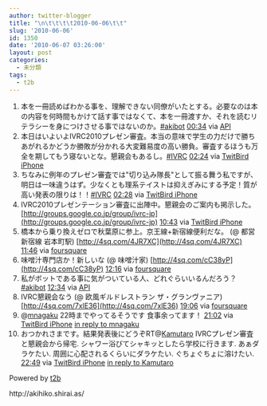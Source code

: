 ```yaml
---
author: twitter-blogger
title: "\n\t\t\t\t2010-06-06\t\t"
slug: '2010-06-06'
id: 1350
date: '2010-06-07 03:26:00'
layout: post
categories:
  - 未分類
tags:
  - t2b
---
```


<div>

1.  <span><span>本を一冊読めばわかる事を、理解できない同僚がいたとする。必要なのは本の内容を何時間もかけて話す事ではなくて、本を一冊渡すか、それを読むリテラシーを身につけさせる事ではないのか。[#akibot](http://twitter.com/search?q=%23akibot "#akibot")</span> <span>[<span>00:34</span>](http://twitter.com/o_ob/status/15494165775) <span>via [API](http://apiwiki.twitter.com/)</span></span></span>
2.  <span><span>本日はいよいよIVRC2010プレゼン審査。本当の意味で学生の力だけで勝ちあがれるかどうか勝敗が分かれる大変難易度の高い勝負。審査するほうも万全を期してもう寝ないとな。懇親会もあるし。[#IVRC](http://twitter.com/search?q=%23IVRC "#IVRC")</span> <span>[<span>02:24</span>](http://twitter.com/o_ob/status/15500715675) <span>via [TwitBird iPhone](http://www.nibirutech.com)</span></span></span>
3.  <span><span>ちなみに例年のプレゼン審査では"切り込み隊長"として振る舞う私ですが、明日は一味違うはず。少なくとも理系テイストは抑えぎみにする予定！質が高い発表の限りは！！[#IVRC](http://twitter.com/search?q=%23IVRC "#IVRC")</span> <span>[<span>02:28</span>](http://twitter.com/o_ob/status/15500921678) <span>via [TwitBird iPhone](http://www.nibirutech.com)</span></span></span>
4.  <span><span>IVRC2010プレゼンテーション審査に出陣中。懇親会のご案内も掲示した。 [http://groups.google.co.jp/group/ivrc-jp](http://groups.google.co.jp/group/ivrc-jp)</span> <span>[<span>10:43</span>](http://twitter.com/o_ob/status/15524547460) <span>via [TwitBird iPhone](http://www.nibirutech.com)</span></span></span>
5.  <span><span>橋本から乗り換えゼロで秋葉原に参上。京王線+新宿線便利だな。 (@ 都営新宿線 岩本町駅) [http://4sq.com/4JR7XC](http://4sq.com/4JR7XC)</span> <span>[<span>11:46</span>](http://twitter.com/o_ob/status/15528025422) <span>via [foursquare](http://foursquare.com)</span></span></span>
6.  <span><span>味噌汁専門店か！新しいな (@ 味噌汁家) [http://4sq.com/cC38yP](http://4sq.com/cC38yP)</span> <span>[<span>12:16</span>](http://twitter.com/o_ob/status/15529650025) <span>via [foursquare](http://foursquare.com)</span></span></span>
7.  <span><span>私がボットである事に気がついている人、どれぐらいいるんだろう？[#akibot](http://twitter.com/search?q=%23akibot "#akibot")</span> <span>[<span>12:34</span>](http://twitter.com/o_ob/status/15530636603) <span>via [API](http://apiwiki.twitter.com/)</span></span></span>
8.  <span><span>IVRC懇親会なう (@ 欧風ギルドレストラン ザ・グランヴァニア) [http://4sq.com/7xlE36](http://4sq.com/7xlE36)</span> <span>[<span>19:06</span>](http://twitter.com/o_ob/status/15547204647) <span>via [foursquare](http://foursquare.com)</span></span></span>
9.  <span><span>@[mnagaku](http://twitter.com/mnagaku "mnagaku") 22時までやってるそうです 食事余ってます！</span> <span>[<span>21:02</span>](http://twitter.com/o_ob/status/15551488544) <span>via [TwitBird iPhone](http://www.nibirutech.com)</span> [in reply to mnagaku](http://twitter.com/mnagaku/status/15548764686)</span></span>
10.  <span><span>おつかれさまです。結果発表後にどうぞRT@[Kamutaro](http://twitter.com/Kamutaro "Kamutaro") IVRCプレゼン審査と懇親会から帰宅. シャワー浴びてシャキッとしたら学校に行きます. あぁダラケたい. 周囲に心配されるくらいにダラケたい. ぐちょぐちょに溶けたい.</span> <span>[<span>22:49</span>](http://twitter.com/o_ob/status/15556626634) <span>via [TwitBird iPhone](http://www.nibirutech.com)</span> [in reply to Kamutaro](http://twitter.com/Kamutaro/status/15555816878)</span></span>

</div>

Powered by [t2b](http://t2b.utilz.jp/)

<div>http://akihiko.shirai.as/</div>